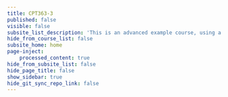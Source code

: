 ```yaml
---
title: CPT363-3
published: false
visible: false
subsite_list_description: 'This is an advanced example course, using a large number of page types and features.'
hide_from_course_list: false
subsite_home: home
page-inject:
    processed_content: true
hide_from_subsite_list: false
hide_page_title: false
show_sidebar: true
hide_git_sync_repo_link: false
---
```



